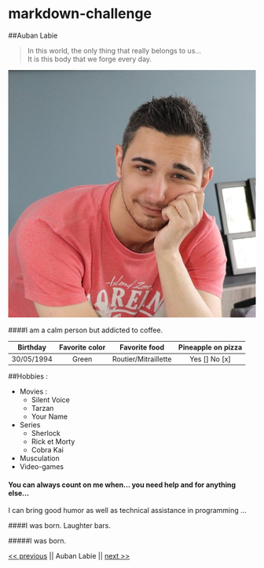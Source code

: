 # markdown-challenge

##Auban Labie

>In this world, the only thing that really belongs to us...  
 It is this body that we forge every day.

![image](/photo "Auban")

####I am a calm person but addicted to coffee.


| Birthday | Favorite color | Favorite food | Pineapple on pizza |
| :------: | :------------: | :-----------: | :----------------: |
| 30/05/1994 | Green | Routier/Mitraillette | Yes [] No [x] |

##Hobbies :
* Movies :
    * Silent Voice
    * Tarzan
    * Your Name
* Series
    * Sherlock
    * Rick et Morty
    * Cobra Kai
* Musculation
* Video-games

#### You can always count on me when... you need help and for anything else...

I can bring good humor as well as technical assistance in programming ...

####I was born. Laughter bars.

#####I was born.

[<< previous](https://github.com/Aline-Daems/markdown-challenge/blob/main/README.md) || Auban Labie || [next >>](https://github.com/Achouffe666/marckdown-challenge/blob/main/README.md)